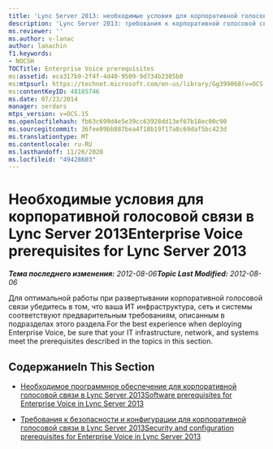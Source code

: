 ```yaml
---
title: 'Lync Server 2013: необходимые условия для корпоративной голосовой связи'
description: 'Lync Server 2013: требования к корпоративной голосовой связи.'
ms.reviewer: ''
ms.author: v-lanac
author: lanachin
f1.keywords:
- NOCSH
TOCTitle: Enterprise Voice prerequisites
ms:assetid: eca317b9-2f4f-4d40-9509-9d734b2305b0
ms:mtpsurl: https://technet.microsoft.com/en-us/library/Gg399068(v=OCS.15)
ms:contentKeyID: 48185746
ms.date: 07/23/2014
manager: serdars
mtps_version: v=OCS.15
ms.openlocfilehash: fb63c699d4e5e39cc63928dd13ef67b18ec00c90
ms.sourcegitcommit: 36fee89bb887bea4f18b19f17a8c69daf5bc423d
ms.translationtype: MT
ms.contentlocale: ru-RU
ms.lasthandoff: 11/26/2020
ms.locfileid: "49428603"
---
```

# <a name="enterprise-voice-prerequisites-for-lync-server-2013"></a><span data-ttu-id="a3cae-103">Необходимые условия для корпоративной голосовой связи в Lync Server 2013</span><span class="sxs-lookup"><span data-stu-id="a3cae-103">Enterprise Voice prerequisites for Lync Server 2013</span></span>

<div data-xmlns="http://www.w3.org/1999/xhtml">

<div class="topic" data-xmlns="http://www.w3.org/1999/xhtml" data-msxsl="urn:schemas-microsoft-com:xslt" data-cs="https://msdn.microsoft.com/">

<div data-asp="https://msdn2.microsoft.com/asp">



</div>

<div id="mainSection">

<div id="mainBody"><span data-ttu-id="a3cae-104">

<span> </span></span><span class="sxs-lookup"><span data-stu-id="a3cae-104">

<span> </span></span></span>

<span data-ttu-id="a3cae-105">_**Тема последнего изменения:** 2012-08-06_</span><span class="sxs-lookup"><span data-stu-id="a3cae-105">_**Topic Last Modified:** 2012-08-06_</span></span>

<span data-ttu-id="a3cae-106">Для оптимальной работы при развертывании корпоративной голосовой связи убедитесь в том, что ваша ИТ инфраструктура, сеть и системы соответствуют предварительным требованиям, описанным в подразделах этого раздела.</span><span class="sxs-lookup"><span data-stu-id="a3cae-106">For the best experience when deploying Enterprise Voice, be sure that your IT infrastructure, network, and systems meet the prerequisites described in the topics in this section.</span></span>

<div>

## <a name="in-this-section"></a><span data-ttu-id="a3cae-107">Содержание</span><span class="sxs-lookup"><span data-stu-id="a3cae-107">In This Section</span></span>

  - [<span data-ttu-id="a3cae-108">Необходимое программное обеспечение для корпоративной голосовой связи в Lync Server 2013</span><span class="sxs-lookup"><span data-stu-id="a3cae-108">Software prerequisites for Enterprise Voice in Lync Server 2013</span></span>](lync-server-2013-software-prerequisites-for-enterprise-voice.md)

  - [<span data-ttu-id="a3cae-109">Требования к безопасности и конфигурации для корпоративной голосовой связи в Lync Server 2013</span><span class="sxs-lookup"><span data-stu-id="a3cae-109">Security and configuration prerequisites for Enterprise Voice in Lync Server 2013</span></span>](lync-server-2013-security-and-configuration-prerequisites-for-enterprise-voice.md)

<span data-ttu-id="a3cae-110"></div>

</div>

<span> </span>

</div>

</div>

</span><span class="sxs-lookup"><span data-stu-id="a3cae-110"></div>

</div>

<span> </span>

</div>

</div>

</span></span></div>

